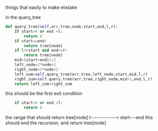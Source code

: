 things that easily to make mistake

in the query_tree
```python
def query_tree(self,arr,tree,node,start,end,l,r):
    if start>r or end <l:
        return 0
    if start==end:
        return tree[node]
    if l<=start and end<=r:
        return tree[node]
    mid=(start+end)//2
    left_node=2*node+1
    right_node=2*node+2
    left_sum=self.query_tree(arr,tree,left_node,start,mid,l,r)
    right_sum=self.query_tree(arr,tree,right_node,mid+1,end,l,r)
    return left_sum+right_sum
```

this should be the first exit condition
```python
    if start>r or end <l:
        return 0
```

the range that should return tree[node]
l-------------r
  start---end
this should end the recursion, and return tree[node]
